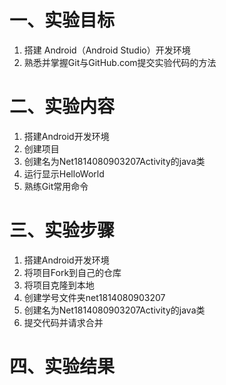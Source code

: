 # 一、实验目标  

1. 搭建 Android（Android Studio）开发环境
2. 熟悉并掌握Git与GitHub.com提交实验代码的方法

# 二、实验内容

1. 搭建Android开发环境
2. 创建项目
3. 创建名为Net1814080903207Activity的java类
4. 运行显示HelloWorld
5. 熟练Git常用命令

# 三、实验步骤

1. 搭建Android开发环境
2. 将项目Fork到自己的仓库
3. 将项目克隆到本地  
4. 创建学号文件夹net1814080903207
5. 创建名为Net1814080903207Activity的java类
6. 提交代码并请求合并

# 四、实验结果

